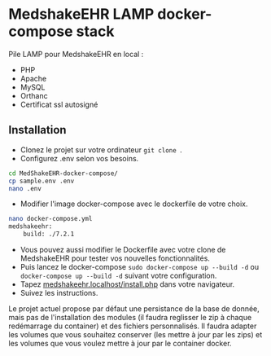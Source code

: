 #  MedshakeEHR LAMP docker-compose stack

Pile LAMP pour MedshakeEHR en local :
* PHP
* Apache
* MySQL
* Orthanc
* Certificat ssl autosigné

##  Installation
 
* Clonez le projet sur votre ordinateur ```git clone ```.
* Configurez .env selon vos besoins.

```bash
cd MedShakeEHR-docker-compose/
cp sample.env .env
nano .env
```

* Modifier l'image docker-compose avec le dockerfile de votre choix. 

```bash
nano docker-compose.yml
medshakeehr:
    build: ./7.2.1

```

* Vous pouvez aussi modifier le Dockerfile avec votre clone de MedshakeEHR pour tester vos nouvelles fonctionnalités.
* Puis lancez le docker-compose ```sudo docker-compose up --build -d``` ou ```docker-compose up --build -d``` suivant votre configuration.
* Tapez [medshakeehr.localhost/install.php](medshakeehr.localhost/install.php) dans votre navigateur.
* Suivez les instructions.

Le projet actuel propose par défaut une persistance de la base de donnée, mais pas de l'installation des modules (il faudra reglisser le zip à chaque redémarrage du container) et des fichiers personnalisés. Il faudra adapter les volumes que vous souhaitez conserver (les mettre à jour par les zips) et les volumes que vous voulez mettre à jour par le container docker.